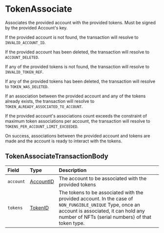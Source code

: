 # TokenAssociate

Associates the provided account with the provided tokens. Must be signed by the provided Account's key.

If the provided account is not found, the transaction will resolve to `INVALID_ACCOUNT_ID`.

If the provided account has been deleted, the transaction will resolve to `ACCOUNT_DELETED`.

If any of the provided tokens is not found, the transaction will resolve to `INVALID_TOKEN_REF`.

If any of the provided tokens has been deleted, the transaction will resolve to `TOKEN_WAS_DELETED`.

If an association between the provided account and any of the tokens already exists, the transaction will resolve to `TOKEN_ALREADY_ASSOCIATED_TO_ACCOUNT`.

If the provided account's associations count exceeds the constraint of maximum token associations per account, the transaction will resolve to `TOKENS_PER_ACCOUNT_LIMIT_EXCEEDED`.

On success, associations between the provided account and tokens are made and the account is ready to interact with the tokens.

## TokenAssociateTransactionBody

| Field | Type | Description |
| :--- | :--- | :--- |
| `account` | [AccountID](../basic-types/accountid.md) | The account to be associated with the provided tokens |
| `tokens` | [TokenID](../basic-types/tokenid.md) | The tokens to be associated with the provided account. In the case of `NON_FUNGIBLE_UNIQUE` Type, once an account is associated, it can hold any number of NFTs \(serial numbers\) of that token type.  |



